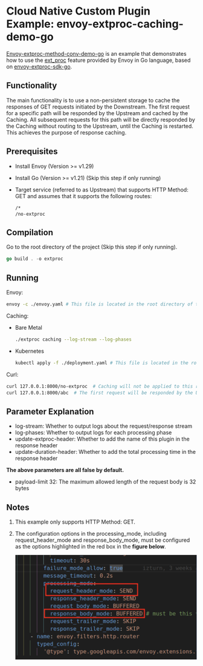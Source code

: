 # Cloud Native Custom Plugin Example: envoy-extproc-caching-demo-go

[Envoy-extproc-method-conv-demo-go](https://github.com/projectsesame/envoy-extproc-method-conv-demo-go) is an example that demonstrates how to use the [ext_proc](https://www.envoyproxy.io/docs/envoy/latest/configuration/http/http_filters/ext_proc_filter) feature provided by Envoy in Go language, based on [envoy-extproc-sdk-go](https://github.com/wrossmorrow/envoy-extproc-sdk-go).

## Functionality

The main functionality is to use a non-persistent storage to cache the responses of GET requests initiated by the Downstream. The first request for a specific path will be responded by the Upstream and cached by the Caching. All subsequent requests for this path will be directly responded by the Caching without routing to the Upstream, until the Caching is restarted. This achieves the purpose of response caching.

## Prerequisites

- Install Envoy (Version >= v1.29)
- Install Go (Version >= v1.21) (Skip this step if only running)
- Target service (referred to as Upstream) that supports HTTP Method: GET and assumes that it supports the following routes:

    ```console
    /*
    /no-extproc
    ```

## Compilation

Go to the root directory of the project (Skip this step if only running).

```go
go build . -o extproc
```

## Running

Envoy:

```bash
envoy -c ./envoy.yaml # This file is located in the root directory of the project.
```

Caching:

- Bare Metal

    ```bash
    ./extproc caching --log-stream --log-phases
    ```

- Kubernetes

    ```bash
    kubectl apply -f ./deployment.yaml # This file is located in the root directory of the project.
    ```

Curl:

```bash
curl 127.0.0.1:8000/no-extproc  # Caching will not be applied to this route, each request will be responded by the Upstream
curl 127.0.0.1:8000/abc  # The first request will be responded by the Upstream and cached by the Caching. Subsequent requests for /abc will be directly responded by the Caching.
```

## Parameter Explanation

- log-stream: Whether to output logs about the request/response stream
- log-phases: Whether to output logs for each processing phase
- update-extproc-header: Whether to add the name of this plugin in the response header
- update-duration-header: Whether to add the total processing time in the response header

**The above parameters are all false by default.**

- payload-limit 32: The maximum allowed length of the request body is 32 bytes

## Notes

1. This example only supports HTTP Method: GET.

2. The configuration options in the processing_mode, including request_header_mode and response_body_mode, must be configured as the options highlighted in the red box in the **figure below**.

    ![Add Custom Attributes](../images/envoy-extproc-caching-demo-go.png)